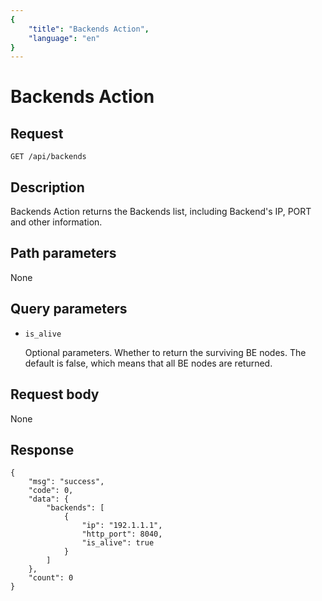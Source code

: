 ```yaml
---
{
    "title": "Backends Action",
    "language": "en"
}
---
```


<!--
Licensed to the Apache Software Foundation (ASF) under one
or more contributor license agreements. See the NOTICE file
distributed with this work for additional information
regarding copyright ownership. The ASF licenses this file
to you under the Apache License, Version 2.0 (the
"License"); you may not use this file except in compliance
with the License. You may obtain a copy of the License at

  http://www.apache.org/licenses/LICENSE-2.0

Unless required by applicable law or agreed to in writing,
software distributed under the License is distributed on an
"AS IS" BASIS, WITHOUT WARRANTIES OR CONDITIONS OF ANY
KIND, either express or implied. See the License for the
specific language governing permissions and limitations
under the License.
-->

# Backends Action

## Request

```
GET /api/backends
```

## Description

Backends Action returns the Backends list, including Backend's IP, PORT and other information.

## Path parameters

None

## Query parameters

* `is_alive`

    Optional parameters. Whether to return the surviving BE nodes. The default is false, which means that all BE nodes are returned.

## Request body

None

## Response

```
{
    "msg": "success",
    "code": 0,
    "data": {
        "backends": [
            {
                "ip": "192.1.1.1",
                "http_port": 8040,
                "is_alive": true
            }
        ]
    },
    "count": 0
}
```
